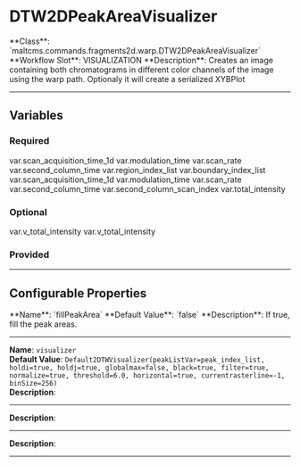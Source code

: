 <h1>DTW2DPeakAreaVisualizer</h1>
**Class**: `maltcms.commands.fragments2d.warp.DTW2DPeakAreaVisualizer`  
**Workflow Slot**: VISUALIZATION  
**Description**: Creates an image containing both chromatograms in different color channels of the image using the warp path. Optionaly it will create a serialized XYBPlot  

---

<h2>Variables</h2>
<h3>Required</h3>
	var.scan_acquisition_time_1d
	var.modulation_time
	var.scan_rate
	var.second_column_time
	var.region_index_list
	var.boundary_index_list
	var.scan_acquisition_time_1d
	var.modulation_time
	var.scan_rate
	var.second_column_time
	var.second_column_scan_index
	var.total_intensity

<h3>Optional</h3>
	var.v_total_intensity
	var.v_total_intensity

<h3>Provided</h3>


---

<h2>Configurable Properties</h2>
**Name**: `fillPeakArea`  
**Default Value**: `false`  
**Description**:  
If true, fill the peak areas.  

---

**Name**: `visualizer`  
**Default Value**: `Default2DTWVisualizer(peakListVar=peak_index_list, holdi=true, holdj=true, globalmax=false, black=true, filter=true, normalize=true, threshold=6.0, horizontal=true, currentrasterline=-1, binSize=256)`  
**Description**:  
  

---


**Description**:  
  

---


**Description**:  
  

---


